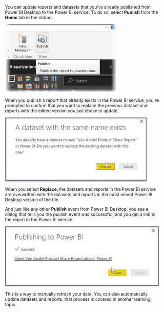 You can update reports and datasets that you've already published from Power BI Desktop to the Power BI service. To do so, select **Publish** from the **Home** tab in the ribbon.

![](media/4-5-manually-republish-reports/4-5_0.png)

When you publish a report that already exists in the Power BI service, you're prompted to confirm that you want to replace the previous dataset and reports with the edited version you just chose to update.

![](media/4-5-manually-republish-reports/4-5_1.png)

When you select **Replace**, the datasets and reports in the Power BI service are overwritten with the datasets and reports in the most recent Power BI Desktop version of the file.

And just like any other **Publish** event from Power BI Desktop, you see a dialog that tells you the publish event was successful, and you get a link to the report in the Power BI service.

![](media/4-5-manually-republish-reports/4-5_2.png)

This is a way to manually refresh your data. You can also automatically update datasets and reports; that process is covered in another learning topic.

